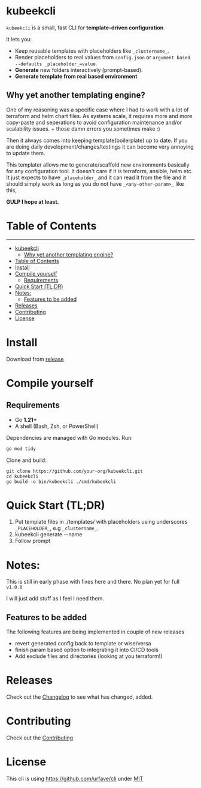 # kubeekcli

`kubeekcli` is a small, fast CLI for **template-driven configuration**.

It lets you:

- Keep reusable templates with placeholders like `_clustername_`.
- Render placeholders to real values from `config.json` or `argument based --defaults _placeholder_=value`.
- **Generate** new folders interactively (prompt-based).
- **Generate template from real based environment**

## Why yet another templating engine?

One of my reasoning was a specific case where I had to work with a lot of terraform and helm chart files. As systems scale, it requires more and more copy-paste and seperations to avoid configuration maintenance and/or scalability issues. + those damn errors you sometimes make :)

Then it always comes into keeping template(boilerplate) up to date. If you are doing daily development/changes/testings it can become very annoying to update them.

This templater allows me to generate/scaffold new environments basically for any configuration tool. It doesn't care if it is terraform, ansible, helm etc. It just expects to have `_placeholder_` and it can read it from the file and it should simply work as long as you do not have `_<any-other-param>_` like this, 

**GULP I hope at least.**

# Table of Contents
---
- [kubeekcli](#kubeekcli)
  - [Why yet another templating engine?](#why-yet-another-templating-engine)
- [Table of Contents](#table-of-contents)
- [Install](#install)
- [Compile yourself](#compile-yourself)
  - [Requirements](#requirements)
- [Quick Start (TL;DR)](#quick-start-tldr)
- [Notes:](#notes)
  - [Features to be added](#features-to-be-added)
- [Releases](#releases)
- [Contributing](#contributing)
- [License](#license)

# Install

Download from [release](https://github.com/eekkristo/kubeek-cli/releases)

# Compile yourself

## Requirements

- Go **1.21+**
- A shell (Bash, Zsh, or PowerShell)

Dependencies are managed with Go modules. Run:

```bash
go mod tidy
```

Clone and build:

```
git clone https://github.com/your-org/kubeekcli.git
cd kubeekcli
go build -o bin/kubeekcli ./cmd/kubeekcli
```

# Quick Start (TL;DR)

1. Put template files in ./templates/ with placeholders using underscores `_PLACEHOLDER_`, e.g `_clustername_`.
2. kubeekcli generate --name <name-of-folder> 
3. Follow prompt

# Notes:

This is still in early phase with fixes here and there. No plan yet for full `v1.0.0`

I will just add stuff as I feel I need them.

## Features to be added

The following features are being implemented in couple of new releases
- revert generated config back to template or wise/versa
- finish param based option to integrating it into CI/CD tools
- Add exclude files and directories (looking at you terraform!)

# Releases

Check out the [Changelog](CHANGELOG.md) to see what has changed, added.

# Contributing

Check out the [Contributing](CONTRIBUTING.md)

# License

This cli is using https://github.com/urfave/cli
under [MIT](https://github.com/urfave/cli/blob/main/LICENSE)


